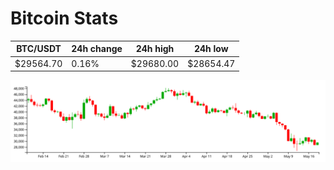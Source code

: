 # Bitcoin Stats

BTC/USDT|24h change|24h high|24h low|
|---|---|---|---|
|$29564.70|0.16%|$29680.00|$28654.47|

<img src="./chart.svg">
